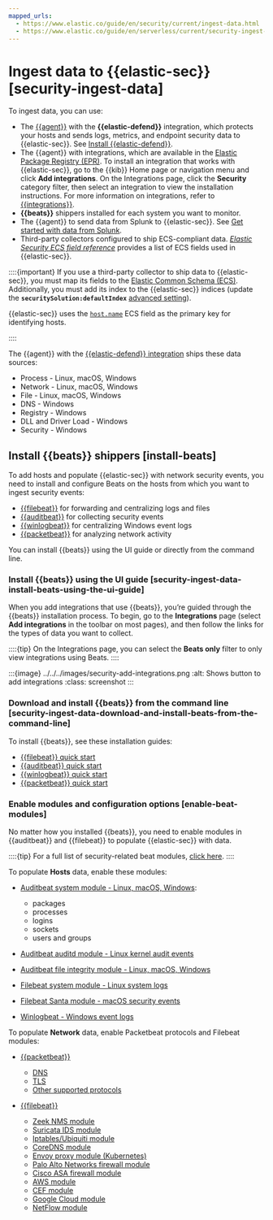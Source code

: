 ```yaml
---
mapped_urls:
  - https://www.elastic.co/guide/en/security/current/ingest-data.html
  - https://www.elastic.co/guide/en/serverless/current/security-ingest-data.html
---
```


# Ingest data to {{elastic-sec}} [security-ingest-data]

To ingest data, you can use:

* The [{{agent}}](/reference/ingestion-tools/fleet/index.md) with the **{{elastic-defend}}** integration, which protects your hosts and sends logs, metrics, and endpoint security data to {{elastic-sec}}. See [Install {{elastic-defend}}](/solutions/security/configure-elastic-defend/install-elastic-defend.md).
* The {{agent}} with integrations, which are available in the [Elastic Package Registry (EPR)](/reference/ingestion-tools/fleet/index.md#package-registry-intro). To install an integration that works with {{elastic-sec}}, go to the {{kib}} Home page or navigation menu and click **Add integrations**. On the Integrations page, click the **Security** category filter, then select an integration to view the installation instructions. For more information on integrations, refer to [{{integrations}}](https://docs.elastic.co/en/integrations).
* **{{beats}}** shippers installed for each system you want to monitor.
* The {{agent}} to send data from Splunk to {{elastic-sec}}. See [Get started with data from Splunk](/solutions/observability/get-started/add-data-from-splunk.md).
* Third-party collectors configured to ship ECS-compliant data. [*Elastic Security ECS field reference*](/reference/security/fields-and-object-schemas/siem-field-reference.md) provides a list of ECS fields used in {{elastic-sec}}.

::::{important}
If you use a third-party collector to ship data to {{elastic-sec}}, you must map its fields to the [Elastic Common Schema (ECS)](https://www.elastic.co/guide/en/ecs/current). Additionally, you must add its index to the {{elastic-sec}} indices (update the **`securitySolution:defaultIndex`** [advanced setting](/solutions/security/get-started/configure-advanced-settings.md#update-sec-indices)).

{{elastic-sec}} uses the [`host.name`](asciidocalypse://docs/ecs/docs/reference/ecs-host.md) ECS field as the primary key for identifying hosts.

::::


The {{agent}} with the [{{elastic-defend}} integration](https://www.elastic.co/products/endpoint-security) ships these data sources:

* Process - Linux, macOS, Windows
* Network - Linux, macOS, Windows
* File - Linux, macOS, Windows
* DNS - Windows
* Registry - Windows
* DLL and Driver Load - Windows
* Security - Windows


## Install {{beats}} shippers [install-beats]

To add hosts and populate {{elastic-sec}} with network security events, you need to install and configure Beats on the hosts from which you want to ingest security events:

* [{{filebeat}}](https://www.elastic.co/products/beats/filebeat) for forwarding and centralizing logs and files
* [{{auditbeat}}](https://www.elastic.co/products/beats/auditbeat) for collecting security events
* [{{winlogbeat}}](https://www.elastic.co/products/beats/winlogbeat) for centralizing Windows event logs
* [{{packetbeat}}](https://www.elastic.co/products/beats/packetbeat) for analyzing network activity

You can install {{beats}} using the UI guide or directly from the command line.


### Install {{beats}} using the UI guide [security-ingest-data-install-beats-using-the-ui-guide]

When you add integrations that use {{beats}}, you’re guided through the {{beats}} installation process. To begin, go to the **Integrations** page (select **Add integrations** in the toolbar on most pages), and then follow the links for the types of data you want to collect.

::::{tip}
On the Integrations page, you can select the **Beats only** filter to only view integrations using Beats.
::::


:::{image} ../../../images/security-add-integrations.png
:alt: Shows button to add integrations
:class: screenshot
:::


### Download and install {{beats}} from the command line [security-ingest-data-download-and-install-beats-from-the-command-line]

To install {{beats}}, see these installation guides:

* [{{filebeat}} quick start](asciidocalypse://docs/beats/docs/reference/filebeat/filebeat-installation-configuration.md)
* [{{auditbeat}} quick start](asciidocalypse://docs/beats/docs/reference/auditbeat/auditbeat-installation-configuration.md)
* [{{winlogbeat}} quick start](asciidocalypse://docs/beats/docs/reference/winlogbeat/winlogbeat-installation-configuration.md)
* [{{packetbeat}} quick start](asciidocalypse://docs/beats/docs/reference/packetbeat/packetbeat-installation-configuration.md)


### Enable modules and configuration options [enable-beat-modules]

No matter how you installed {{beats}}, you need to enable modules in {{auditbeat}} and {{filebeat}} to populate {{elastic-sec}} with data.

::::{tip}
For a full list of security-related beat modules, [click here](https://www.elastic.co/integrations?solution=security).
::::


To populate **Hosts** data, enable these modules:

* [Auditbeat system module  - Linux, macOS, Windows](asciidocalypse://docs/beats/docs/reference/auditbeat/auditbeat-module-system.md):

    * packages
    * processes
    * logins
    * sockets
    * users and groups

* [Auditbeat auditd module - Linux kernel audit events](asciidocalypse://docs/beats/docs/reference/auditbeat/auditbeat-module-auditd.md)
* [Auditbeat file integrity module - Linux, macOS, Windows](asciidocalypse://docs/beats/docs/reference/auditbeat/auditbeat-module-file_integrity.md)
* [Filebeat system module - Linux system logs](asciidocalypse://docs/beats/docs/reference/filebeat/filebeat-module-system.md)
* [Filebeat Santa module  - macOS security events](asciidocalypse://docs/beats/docs/reference/filebeat/filebeat-module-santa.md)
* [Winlogbeat - Windows event logs](asciidocalypse://docs/beats/docs/reference/winlogbeat/_winlogbeat_overview.md)

To populate **Network** data, enable Packetbeat protocols and Filebeat modules:

* [{{packetbeat}}](asciidocalypse://docs/beats/docs/reference/packetbeat/packetbeat-overview.md)

    * [DNS](asciidocalypse://docs/beats/docs/reference/packetbeat/packetbeat-dns-options.md)
    * [TLS](asciidocalypse://docs/beats/docs/reference/packetbeat/configuration-tls.md)
    * [Other supported protocols](asciidocalypse://docs/beats/docs/reference/packetbeat/configuration-protocols.md)

* [{{filebeat}}](asciidocalypse://docs/beats/docs/reference/filebeat/filebeat-overview.md)

    * [Zeek NMS module](asciidocalypse://docs/beats/docs/reference/filebeat/filebeat-module-zeek.md)
    * [Suricata IDS module](asciidocalypse://docs/beats/docs/reference/filebeat/filebeat-module-suricata.md)
    * [Iptables/Ubiquiti module](asciidocalypse://docs/beats/docs/reference/filebeat/filebeat-module-iptables.md)
    * [CoreDNS module](asciidocalypse://docs/beats/docs/reference/filebeat/filebeat-module-coredns.md)
    * [Envoy proxy module (Kubernetes)](asciidocalypse://docs/beats/docs/reference/filebeat/filebeat-module-envoyproxy.md)
    * [Palo Alto Networks firewall module](asciidocalypse://docs/beats/docs/reference/filebeat/filebeat-module-panw.md)
    * [Cisco ASA firewall module](asciidocalypse://docs/beats/docs/reference/filebeat/filebeat-module-cisco.md)
    * [AWS module](asciidocalypse://docs/beats/docs/reference/filebeat/filebeat-module-aws.md)
    * [CEF module](asciidocalypse://docs/beats/docs/reference/filebeat/filebeat-module-cef.md)
    * [Google Cloud module](https://www.elastic.co/guide/en/beats/filebeat/current/filebeat-module-googlecloud.html)
    * [NetFlow module](asciidocalypse://docs/beats/docs/reference/filebeat/filebeat-module-netflow.md)
